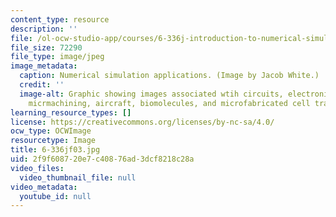 ```yaml
---
content_type: resource
description: ''
file: /ol-ocw-studio-app/courses/6-336j-introduction-to-numerical-simulation-sma-5211-fall-2003/2f9f608720e7c40876ad3dcf8218c28a_6-336jf03.jpg
file_size: 72290
file_type: image/jpeg
image_metadata:
  caption: Numerical simulation applications. (Image by Jacob White.)
  credit: ''
  image-alt: Graphic showing images associated wtih circuits, electronic packaging,
    micrmachining, aircraft, biomolecules, and microfabricated cell traps.
learning_resource_types: []
license: https://creativecommons.org/licenses/by-nc-sa/4.0/
ocw_type: OCWImage
resourcetype: Image
title: 6-336jf03.jpg
uid: 2f9f6087-20e7-c408-76ad-3dcf8218c28a
video_files:
  video_thumbnail_file: null
video_metadata:
  youtube_id: null
---
```

